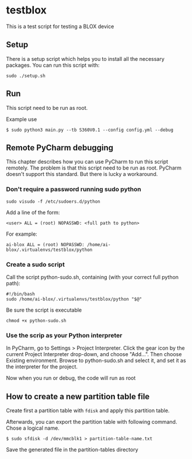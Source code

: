 # testblox

This is a test script for testing a BLOX device

## Setup

There is a setup script which helps you to install all the necessary packages.
You can run this script with:

```shell
sudo ./setup.sh
```

## Run

This script need to be run as root.

Example use
```shell
$ sudo python3 main.py --tb S360V0.1 --config config.yml --debug
```


## Remote PyCharm debugging 

This chapter describes how you can use PyCharm to run this script remotely.
The problem is that this script need to be run as root. PyCharm doesn't support this standard.
But there is lucky a workaround.

### Don't require a password running sudo python

```shell
sudo visudo -f /etc/sudoers.d/python
```

Add a line of the form:

```shell
<user> ALL = (root) NOPASSWD: <full path to python>
```

For example:
````shell
ai-blox ALL = (root) NOPASSWD: /home/ai-blox/.virtualenvs/testblox/python
````

### Create a sudo script

Call the script python-sudo.sh, containing (with your correct full python path):

```shell
#!/bin/bash
sudo /home/ai-blox/.virtualenvs/testblox/python "$@"
```

Be sure the script is executable

```shell
chmod +x python-sudo.sh
```

### Use the scrip as your Python interpreter

In PyCharm, go to Settings > Project Interpreter. Click the gear icon by the current Project Interpreter drop-down, and choose "Add…". Then choose Existing environment. Browse to python-sudo.sh and select it, and set it as the interpreter for the project.

Now when you run or debug, the code will run as root

## How to create a new partition table file

Create first a partition table with `fdisk` and apply this partition table.

Afterwards, you can export the partition table with following command.
Chose a logical name.

```shell 
$ sudo sfdisk -d /dev/mmcblk1 > partition-table-name.txt
```

Save the generated file in the partition-tables directory